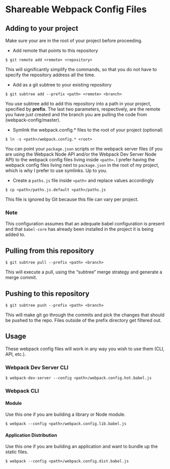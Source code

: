 # Shareable Webpack Config Files

## Adding to your project
Make sure your are in the root of your project before proceeding.

  * Add remote that points to this repository
  ```
  $ git remote add <remote> <repository>
  ```
  This will significantly simplify the commands, so that you do not have to specify the repository address all the time.

  * Add as a git subtree to your existing repository
  ```
  $ git subtree add --prefix <path> <remote> <branch>
  ```
  You use subtree add to add this repository into a path in your project, specified by **prefix**. The last two parameters, respectively, are the remote you have just created and the branch you are pulling the code from (webpack-config/master).

  * Symlink the webpack.config.* files to the root of your project (optional)
  ```
  $ ln -s <path>/webpack.config.* <root>
  ```
  You can point your `package.json` scripts or the webpack server files (if you are using the Webpack Node API and/or the Webpack Dev Server Node API) to the webpack config files living inside `<path>`. I prefer having the webpack config files living next to `package.json` in the root of my project, which is why I prefer to use symlinks. Up to you.

  * Create a `paths.js` file inside `<path>` and replace values accordingly
  ```
  $ cp <path>/paths.js.default <path>/paths.js
  ```
  This file is ignored by Git because this file can vary per project.

### Note

This configuration assumes that an adequate babel configuration is present and that `babel-core` has already been installed in the project it is being added to.

## Pulling from this repository
```
$ git subtree pull --prefix <path> <branch>
```

This will execute a pull, using the “subtree” merge strategy and generate a merge commit.


## Pushing to this repository
```
$ git subtree push --prefix <path> <branch>
```
This will make git go through the commits and pick the changes that should be pushed to the repo. Files outside of the prefix directory get filtered out.

## Usage
These webpack config files will work in any way you wish to use them (CLI, API, etc.).

### Webpack Dev Server CLI
```
$ webpack-dev-server --config <path>/webpack.config.hot.babel.js
```

### Webpack CLI

#### Module
Use this one if you are building a library or Node module.
```
$ webpack --config <path>/webpack.config.lib.babel.js
```

#### Application Distribution
Use this one if you are building an application and want to bundle up the static files.
```
$ webpack --config <path>/webpack.config.dist.babel.js
```
